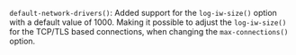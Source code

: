 `default-network-drivers()`: Added support for the `log-iw-size()` option with a default value of 1000. 
Making it possible to adjust the `log-iw-size()` for the TCP/TLS based connections, when changing the `max-connections()` option.
